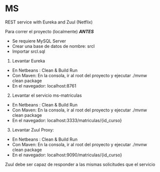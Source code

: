# MS
REST service with Eureka and Zuul (Netflix)

Para correr el proyecto (localmente)
***ANTES***
- Se requiere MySQL Server
- Crear una base de datos de nombre: srcl
- Importar srcl.sql

1) Levantar Eureka
- En Netbeans :
Clean & Build 
Run
- Con Maven:
En la consola, ir al root del proyecto y ejecutar
./mvnw clean package
- En el navegador: localhost:8761

2) Levantar el servicio ms-matriculas
- En Netbeans :
Clean & Build 
Run
- Con Maven:
En la consola, ir al root del proyecto y ejecutar
./mvnw clean package
- En el navegador: localhost:3333/matriculas/{id_curso}

3) Levantar Zuul Proxy:
- En Netbeans :
Clean & Build 
Run
- Con Maven:
En la consola, ir al root del proyecto y ejecutar
./mvnw clean package
- En el navegador: localhost:9090/matriculas/{id_curso}


Zuul debe ser capaz de responder a las mismas solicitudes que el servicio

